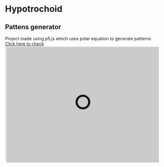 # Hypotrochoid
## Pattens generator
Project made using p5.js which uses polar equation to generate patterns\
[Click here to check](https://karandeep09.github.io/p5js/Hypotrochoid/static.html)\
![gif](/Hypotrochoid/pattern.gif)
